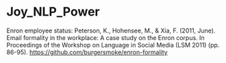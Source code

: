 # Joy_NLP_Power

Enron employee status: Peterson, K., Hohensee, M., & Xia, F. (2011, June). Email formality in the workplace: A case study on the Enron corpus. In Proceedings of the Workshop on Language in Social Media (LSM 2011) (pp. 86-95). https://github.com/burgersmoke/enron-formality


